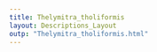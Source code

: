 ```yaml
---
title: Thelymitra_tholiformis
layout: Descriptions_Layout 
outp: "Thelymitra_tholiformis.html"
---
```



